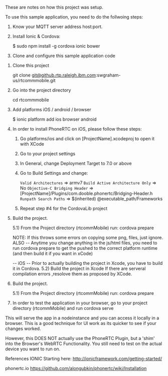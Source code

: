 These are notes on how this project was setup.

To use this sample application, you need to do the follwoing steps:

1. Know your MQTT server address host:port. 



2. Install Ionic & Cordova:

   $  sudo npm install -g cordova ionic bower
  

3. Clone and configure this sample application code
 
  1) Clone this project

      git clone git@github.rtp.raleigh.ibm.com:swgraham-us/rtcommmobile.git

  2) Go into the project directory

      cd rtcommmobile 

  3) Add platforms iOS / android / browser

      $  ionic platform add ios browser android

  4) In order to install PhoneRTC on iOS, please follow these steps:

      1. Go platforms/ios and click on [ProjectName].xcodeproj to open it with XCode 
      2. Go to your project settings 
      3. In General, change Deployment Target to 7.0 or above 
      4. Go to Build Settings and change:

          `Valid Architectures` => armv7
          `Build Active Architecture Only` => No
          `Objective-C Bridging Header` =>
              [ProjectName]/Plugins/com.dooble.phonertc/Bridging-Header.h
          `Runpath Search Paths` =>
              $(inherited) @executable_path/Frameworks
      5. Repeat step #4 for the CordovaLib project

  5) Build the project.

      5.1) From the Project directory (rtcommMobile) run:
        cordova prepare
  
      NOTE: If this throws some errors on copying some png, files, just ignore.
      ALSO -- Anytime you change anything in the js/html files, you need to run cordova prepare to get the 
      pushed to the correct platform runtime (and then build it if you want in xCode)

      -- iOS -- Prior to actually building the project in Xcode, you have to build it in Cordova.
      5.2) Build the project in Xcode
      If there are serveral compilation errors ,resolove them as proposed by XCode.

  5) Build the project.

      5.1) From the Project directory (rtcommMobile) run:
        cordova prepare
 
  6) In order to test the application in your browser, go to your project directory (rtcommMobile) and run
      cordova serve

   This will serve the app in a nodeinstance and you can access it locally in a browser. 
   This is a good technique for UI work as its quicker to see if your changes worked.

   However, this DOES NOT actually use the PhoneRTC Plugin, but a 'shim' into the Browser's 
   WebRTC Functionality. You still need to test on the actual device you want to run on.

References
IONIC
Starting here: http://ionicframework.com/getting-started/

phonertc.io
https://github.com/alongubkin/phonertc/wiki/Installation

